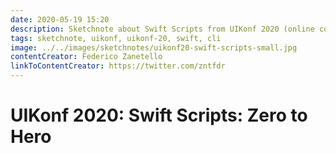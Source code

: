 ```yaml
---
date: 2020-05-19 15:20
description: Sketchnote about Swift Scripts from UIKonf 2020 (online conference)
tags: sketchnote, uikonf, uikonf-20, swift, cli
image: ../../images/sketchnotes/uikonf20-swift-scripts-small.jpg
contentCreator: Federico Zanetello
linkToContentCreator: https://twitter.com/zntfdr
---
```


# UIKonf 2020: Swift Scripts: Zero to Hero
